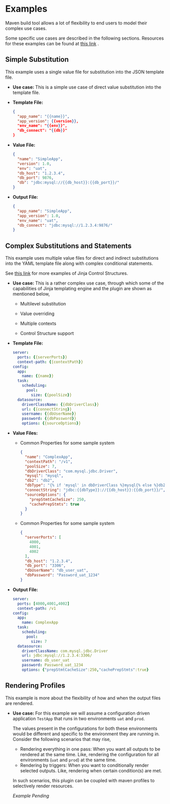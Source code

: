 <!--
   Copyright 2021 Chitral Verma

   Licensed under the Apache License, Version 2.0 (the "License");
   you may not use this file except in compliance with the License.
   You may obtain a copy of the License at

       http://www.apache.org/licenses/LICENSE-2.0

   Unless required by applicable law or agreed to in writing, software
   distributed under the License is distributed on an "AS IS" BASIS,
   WITHOUT WARRANTIES OR CONDITIONS OF ANY KIND, either express or implied.
   See the License for the specific language governing permissions and
   limitations under the License.
-->

Examples
====================
Maven build tool allows a lot of flexibility to end users to model their complex
use cases.

Some specific use cases are described in the following sections. Resources for
these examples can be found at
[this link](https://github.com/chitralverma/jinja-maven-plugin/tree/master/examples/src/main/resources)
.

## Simple Substitution

This example uses a single value file for substitution into the JSON template
file.

* **Use case:** This is a simple use case of direct value substitution into the
  template file.


* **Template File:**

  ```json
  {
    "app_name": "{{name}}",
    "app_version": {{version}},
    "env_name": "{{env}}",
    "db_connect": "{{db}}"
  }
  ```

* **Value File:**

  ```json
  {
    "name": "SimpleApp",
    "version": 1.0,
    "env": "uat",
    "db_host": "1.2.3.4",
    "db_port": 9876,
    "db": "jdbc:mysql://{{db_host}}:{{db_port}}/"
  }
  ```

* **Output File:**

  ```json
  {
    "app_name": "SimpleApp",
    "app_version": 1.0,
    "env_name": "uat",
    "db_connect": "jdbc:mysql://1.2.3.4:9876/"
  }
  ```

## Complex Substitutions and Statements

This example uses multiple value files for direct and indirect substitutions
into the YAML template file along with complex conditional statements.

See [this link](https://jinja.palletsprojects.com/en/2.11.x/templates/#list-of-control-structures)
for more examples of Jinja Control Structures.

* **Use case:** This is a rather complex use case, through which some of the
  capabilities of Jinja templating engine and the plugin are shown as mentioned
  below,

    * Multilevel substitution

    * Value overriding

    * Multiple contexts

    * Control Structure support


* **Template File:**

  ```yaml
  server:
    ports: {{serverPorts}}
    context-path: {{contextPath}}
  config:
    app:
      name: {{name}}
    task:
      scheduling:
        pool:
          size: {{poolSize}}
    datasource:
      driverClassName: {{dbDriverClass}}
      url: {{connectString}}
      username: {{dbUserName}}
      password: {{dbPassword}}
      options: {{sourceOptions}}
  ```

* **Value Files:**

    * Common Properties for some sample system

        ```json
        {
          "name": "ComplexApp",
          "contextPath": "/v1",
          "poolSize": 7,
          "dbDriverClass": "com.mysql.jdbc.Driver",
          "mysql": "mysql",
          "db2": "db2",
          "dbType": "{% if 'mysql' in dbDriverClass %}mysql{% else %}db2{% endif %}",
          "connectString": "jdbc:{{dbType}}://{{db_host}}:{{db_port}}/",
          "sourceOptions": {
            "prepStmtCacheSize": 250,
            "cachePrepStmts": true
          }
        }
        ```
    * Common Properties for some sample system

      ```json
      {
        "serverPorts": [
          4000,
          4001,
          4002
        ],
        "db_host": "1.2.3.4",
        "db_port": "3306",
        "dbUserName": "db_user_uat",
        "dbPassword": "Password_uat_1234"
      }
      ```

* **Output File:**

  ```yaml
  server:
    ports: [4000,4001,4002]
    context-path: /v1
  config:
    app:
      name: ComplexApp
    task:
      scheduling:
        pool:
          size: 7
    datasource:
      driverClassName: com.mysql.jdbc.Driver
      url: jdbc:mysql://1.2.3.4:3306/
      username: db_user_uat
      password: Password_uat_1234
      options: {"prepStmtCacheSize":250,"cachePrepStmts":true}
  ```

## Rendering Profiles

This example is more about the flexibility of how and when the output files are
rendered.

* **Use case:** For this example we will assume a configuration driven
  application `TestApp` that runs in two environments `uat` and `prod`.

  The values present in the configurations for both these environments would be
  different and specific to the environment they are running in. Consider the
  following scenarios that may rise,

    * Rendering everything in one pass: When you want all outputs to be rendered
      at the same time. Like, rendering the configuration for all
      environments (`uat` and `prod`) at the same time.
    * Rendering by triggers: When you want to conditionally render selected
      outputs. Like, rendering when certain condition(s) are met.

  In such scenarios, this plugin can be coupled with maven profiles to
  selectively render resources.
  
  
  _Example Pending_